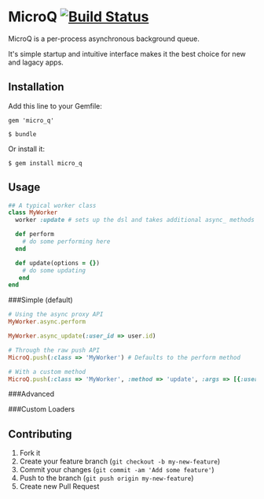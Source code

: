 # MicroQ [![Build Status](https://travis-ci.org/bnorton/micro_q.png)](https://travis-ci.org/bnorton/micro_q)

MicroQ is a per-process asynchronous background queue.

It's simple startup and intuitive interface makes it the best choice for new and lagacy apps.

## Installation

Add this line to your Gemfile:

    gem 'micro_q'

    $ bundle

Or install it:

    $ gem install micro_q

## Usage

```ruby
## A typical worker class
class MyWorker
  worker :update # sets up the dsl and takes additional async_ methods

  def perform
    # do some performing here
  end

  def update(options = {})
    # do some updating
   end
end
```

###Simple (default)

```ruby
# Using the async proxy API
MyWorker.async.perform

MyWorker.async_update(:user_id => user.id)

# Through the raw push API
MicroQ.push(:class => 'MyWorker') # Defaults to the perform method

# With a custom method
MicroQ.push(:class => 'MyWorker', :method => 'update', :args => [{:user_id => user.id}])
```

###Advanced

###Custom Loaders

## Contributing

1. Fork it
2. Create your feature branch (`git checkout -b my-new-feature`)
3. Commit your changes (`git commit -am 'Add some feature'`)
4. Push to the branch (`git push origin my-new-feature`)
5. Create new Pull Request
